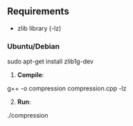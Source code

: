 ## Requirements

- zlib library (-lz)

### Ubuntu/Debian

sudo apt-get install zlib1g-dev

1. **Compile**:

g++ -o compression compression.cpp -lz

2. **Run**:

./compression
